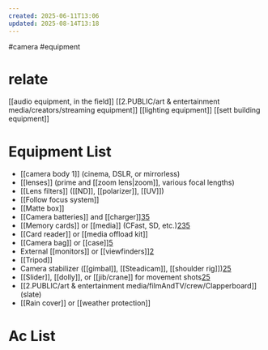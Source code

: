 ```yaml
---
created: 2025-06-11T13:06
updated: 2025-08-14T13:18
---
```

#camera #equipment 
# relate
[[audio equipment, in the field]]
[[2.PUBLIC/art & entertainment media/creators/streaming equipment]]
[[lighting equipment]]
[[sett building equipment]]
# Equipment List
- [[camera body 1]] (cinema, DSLR, or mirrorless)
- [[lenses]] (prime and [[zoom lens|zoom]], various focal lengths)
- [[Lens filters]] ([[ND]], [[polarizer]], [[UV]])
- [[Follow focus system]]
- [[Matte box]]
- [[Camera batteries]] and [[charger]][3](https://riverside.fm/blog/video-production-products)[5](https://tubetrackr.com/cine-equip-checklist)
- [[Memory cards]] or [[media]] (CFast, SD, etc.)[2](https://www.onassemble.com/blog/essential-filmmaking-gear-checklist)[3](https://riverside.fm/blog/video-production-products)[5](https://tubetrackr.com/cine-equip-checklist)
- [[Card reader]] or [[media offload kit]]
- [[Camera bag]] or [[case]][5](https://tubetrackr.com/cine-equip-checklist)
- External [[monitors]] or [[viewfinders]][2](https://www.onassemble.com/blog/essential-filmmaking-gear-checklist)
- [[Tripod]] 
- Camera stabilizer ([[gimbal]], [[Steadicam]], [[shoulder rig]])[2](https://www.onassemble.com/blog/essential-filmmaking-gear-checklist)[5](https://tubetrackr.com/cine-equip-checklist)
- [[Slider]], [[dolly]], or [[jib/crane]] for movement shots[2](https://www.onassemble.com/blog/essential-filmmaking-gear-checklist)[5](https://tubetrackr.com/cine-equip-checklist)
- [[2.PUBLIC/art & entertainment media/filmAndTV/crew/Clapperboard]] (slate)
- [[Rain cover]] or [[weather protection]]

# Ac List
